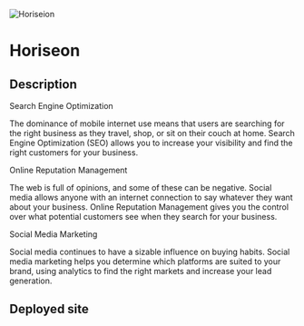 ![Horiseion](https://user-images.githubusercontent.com/112989286/208225043-24813037-e89b-4e85-b4da-b7941dd986cd.jpg)

# Horiseon

## Description
Search Engine Optimization 

The dominance of mobile internet use means that users are searching for the right business as they travel, shop, or sit on their couch at home. Search Engine Optimization (SEO) allows you to increase your visibility and find the right customers for your business.

Online Reputation Management

The web is full of opinions, and some of these can be negative. Social media allows anyone with an internet connection to say whatever they want about your business. Online Reputation Management gives you the control over what potential customers see when they search for your business.

Social Media Marketing

Social media continues to have a sizable influence on buying habits. Social media marketing helps you determine which platforms are suited to your brand, using analytics to find the right markets and increase your lead generation.


## Deployed site
